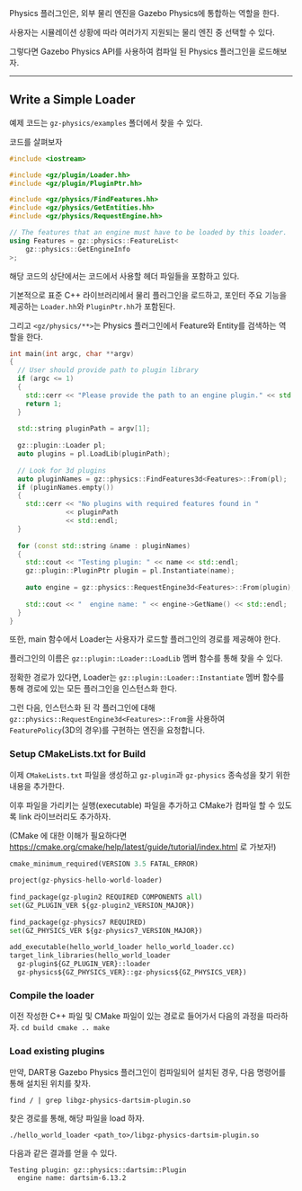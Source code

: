 Physics 플러그인은, 외부 물리 엔진을 Gazebo Physics에 통합하는 역할을 한다. 

사용자는 시뮬레이션 상황에 따라 여러가지 지원되는 물리 엔진 중 선택할 수 있다. 

그렇다면 Gazebo Physics API를 사용하여 컴파일 된 Physics 플러그인을 로드해보자.

---

## Write a Simple Loader

예제 코드는 `gz-physics/examples` 폴더에서 찾을 수 있다.

코드를 살펴보자

```cpp
#include <iostream>

#include <gz/plugin/Loader.hh>
#include <gz/plugin/PluginPtr.hh>

#include <gz/physics/FindFeatures.hh>
#include <gz/physics/GetEntities.hh>
#include <gz/physics/RequestEngine.hh>

// The features that an engine must have to be loaded by this loader.
using Features = gz::physics::FeatureList<
    gz::physics::GetEngineInfo
>;
```
해당 코드의 상단에서는 코드에서 사용할 헤더 파일들을 포함하고 있다.

기본적으로 표준 C++ 라이브러리에서 물리 플러그인을 로드하고, 포인터 주요 기능을 제공하는 `Loader.hh`와 `PluginPtr.hh`가 포함된다.

그리고 `<gz/physics/**>`는 Physics 플러그인에서 Feature와 Entity를 검색하는 역할을 한다.

```cpp
int main(int argc, char **argv)
{
  // User should provide path to plugin library
  if (argc <= 1)
  {
    std::cerr << "Please provide the path to an engine plugin." << std::endl;
    return 1;
  }
 
  std::string pluginPath = argv[1];
 
  gz::plugin::Loader pl;
  auto plugins = pl.LoadLib(pluginPath);
 
  // Look for 3d plugins
  auto pluginNames = gz::physics::FindFeatures3d<Features>::From(pl);
  if (pluginNames.empty())
  {
    std::cerr << "No plugins with required features found in "
              << pluginPath
              << std::endl;
  }
 
  for (const std::string &name : pluginNames)
  {
    std::cout << "Testing plugin: " << name << std::endl;
    gz::plugin::PluginPtr plugin = pl.Instantiate(name);
 
    auto engine = gz::physics::RequestEngine3d<Features>::From(plugin);
 
    std::cout << "  engine name: " << engine->GetName() << std::endl;
  }
}
```
또한, main 함수에서 Loader는 사용자가 로드할 플러그인의 경로를 제공해야 한다.

플러그인의 이름은 `gz::plugin::Loader::LoadLib` 멤버 함수를 통해 찾을 수 있다.

정확한 경로가 있다면, Loader는 `gz::plugin::Loader::Instantiate` 멤버 함수를 통해 경로에 있는 모든 플러그인을 인스턴스화 한다.

그런 다음, 인스턴스화 된 각 플러그인에 대해 `gz::physics::RequestEngine3d<Features>::From`을 사용하여 `FeaturePolicy`(3D의 경우)를 구현하는 엔진을 요청합니다.

### Setup CMakeLists.txt for Build

이제 `CMakeLists.txt` 파일을 생성하고 `gz-plugin`과 `gz-physics` 종속성을 찾기 위한 내용을 추가한다.

이후 파일을 가리키는 실행(executable) 파일을 추가하고 CMake가 컴파일 할 수 있도록 link 라이브러리도 추가하자.

(CMake 에 대한 이해가 필요하다면 https://cmake.org/cmake/help/latest/guide/tutorial/index.html 로 가보자!)

```python
cmake_minimum_required(VERSION 3.5 FATAL_ERROR)
 
project(gz-physics-hello-world-loader)
 
find_package(gz-plugin2 REQUIRED COMPONENTS all)
set(GZ_PLUGIN_VER ${gz-plugin2_VERSION_MAJOR})
 
find_package(gz-physics7 REQUIRED)
set(GZ_PHYSICS_VER ${gz-physics7_VERSION_MAJOR})
 
add_executable(hello_world_loader hello_world_loader.cc)
target_link_libraries(hello_world_loader
  gz-plugin${GZ_PLUGIN_VER}::loader
  gz-physics${GZ_PHYSICS_VER}::gz-physics${GZ_PHYSICS_VER})
```
### Compile the loader

이전 작성한 C++ 파일 및 CMake 파일이 있는 경로로 들어가서 다음의 과정을 따라하자.
``
cd build
cmake ..
make
``
### Load existing plugins

만약, DART용 Gazebo Physics 플러그인이 컴파일되어 설치된 경우, 다음 명령어를 통해 설치된 위치를 찾자.
```
find / | grep libgz-physics-dartsim-plugin.so
```

찾은 경로를 통해, 해당 파일을 load 하자.
```
./hello_world_loader <path_to>/libgz-physics-dartsim-plugin.so
```

다음과 같은 결과를 얻을 수 있다.
```
Testing plugin: gz::physics::dartsim::Plugin
  engine name: dartsim-6.13.2
```




